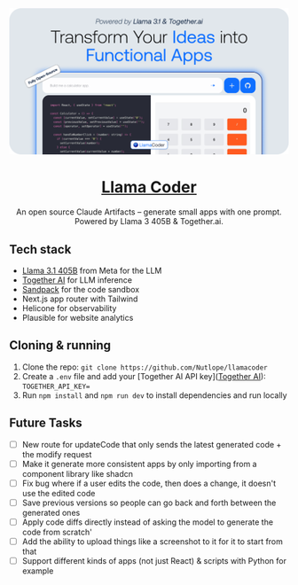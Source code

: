 <a href="https://www.llamacoder.io">
  <img alt="Llama Coder" src="./public/og-image.png">
  <h1 align="center">Llama Coder</h1>
</a>

<p align="center">
  An open source Claude Artifacts – generate small apps with one prompt. Powered by Llama 3 405B & Together.ai.
</p>

## Tech stack

- [Llama 3.1 405B](https://ai.meta.com/blog/meta-llama-3-1/) from Meta for the LLM
- [Together AI](https://dub.sh/together-ai) for LLM inference
- [Sandpack](https://sandpack.codesandbox.io/) for the code sandbox
- Next.js app router with Tailwind
- Helicone for observability
- Plausible for website analytics

## Cloning & running

1. Clone the repo: `git clone https://github.com/Nutlope/llamacoder`
2. Create a `.env` file and add your [Together AI API key]([Together AI](https://dub.sh/together-ai)): `TOGETHER_API_KEY=`
3. Run `npm install` and `npm run dev` to install dependencies and run locally

## Future Tasks

- [ ] New route for updateCode that only sends the latest generated code + the modify request
- [ ] Make it generate more consistent apps by only importing from a component library like shadcn
- [ ] Fix bug where if a user edits the code, then does a change, it doesn't use the edited code
- [ ] Save previous versions so people can go back and forth between the generated ones
- [ ] Apply code diffs directly instead of asking the model to generate the code from scratch'
- [ ] Add the ability to upload things like a screenshot to it for it to start from that
- [ ] Support different kinds of apps (not just React) & scripts with Python for example
